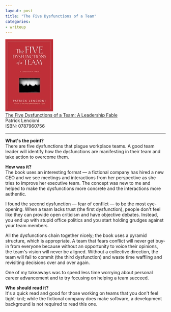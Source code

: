 ```yaml
---
layout: post
title: "The Five Dysfunctions of a Team"
categories:
- writeup
---
```



![](/static/five-dysfunctions.jpg)  
[The Five Dysfunctions of a Team: A Leadership Fable][link]   
Patrick Lencioni    
ISBN: 0787960756    

---

**What's the point?**  
There are five dysfunctions that plague workplace teams. A good team leader will identify
how the dysfunctions are manifesting in their team and take action to overcome them.
 
**How was it?**  
The book uses an interesting format &mdash; a fictional company has hired a new CEO and 
we see meetings and interactions from her perspective as she tries to improve her 
executive team. The concept was new to me and helped to make the dysfunctions more 
concrete and the interactions more authentic.

I found the second dysfunction &mdash; fear of conflict &mdash; to be the most 
eye-opening. When a team lacks trust (the first dysfunction), people don't feel like they
can provide open criticism and have objective debates. Instead, you end up with stupid
office politics and you start holding grudges against your team members.

All the dysfunctions chain together nicely; the book uses a pyramid structure, which is 
appropriate. A team that fears conflict will never get buy-in from everyone because 
without an opportunity to voice their opinions, the team's vision will never be
aligned. Without a collective direction, the team will fail to commit (the third
dysfunction) and waste time waffling and revisiting decisions over and over again.

One of my takeaways was to spend less time worrying about personal career advancement and
to try focusing on helping a team succeed.
 
**Who should read it?**  
It's a quick read and good for those working on teams that you don't feel tight-knit; 
while the fictional company does make software, a development background is not required
to read this one.

[link]: http://www.amazon.com/exec/obidos/ASIN/0787960756/ref=nosim&tag=bookreview0a1-20

